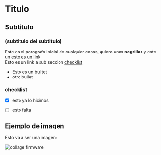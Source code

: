 # Titulo

## Subtitulo

### (subtitulo del subtitulo)

Este es el paragrafo inicial de cualquier cosas, quiero unas **negrillas** y este un [esto es un link](https://canair.io)  
Esto es un link a sub seccion [checklist](###cheklist)

- Esto es un bulltet
- otro bullet

### checklist

- [x] esto ya lo hicimos
- [ ] esto falta



## Ejemplo de imagen

Esto va a ser una imagen:

![collage firmware](https://raw.githubusercontent.com/kike-canaries/canairio_firmware/master/images/collage.jpg)

